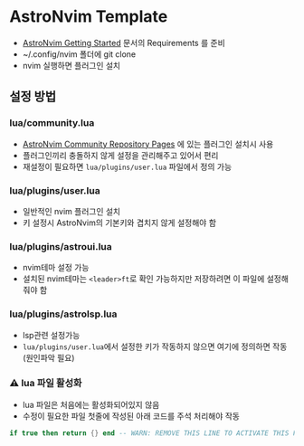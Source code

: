 # AstroNvim Template

- [AstroNvim Getting Started](https://docs.astronvim.com/) 문서의 Requirements 를 준비
- ~/.config/nvim 폴더에 git clone
- nvim 실행하면 플러그인 설치

## 설정 방법

### lua/community.lua

- [AstroNvim Community Repository Pages](https://astronvim.github.io/astrocommunity) 에 있는 플러그인 설치시 사용
- 플러그인끼리 충돌하지 않게 설정을 관리해주고 있어서 편리
- 재설정이 필요하면 `lua/plugins/user.lua` 파일에서 정의 가능

### lua/plugins/user.lua

- 일반적인 nvim 플러그인 설치
- 키 설정시 AstroNvim의 기본키와 겹치지 않게 설정해야 함

### lua/plugins/astroui.lua

- nvim테마 설정 가능
- 설치된 nvim테마는 `<leader>ft`로 확인 가능하지만 저장하려면 이 파일에 설정해줘야 함

### lua/plugins/astrolsp.lua

- lsp관련 설정가능
- `lua/plugins/user.lua`에서 설정한 키가 작동하지 않으면 여기에 정의하면 작동 (원인파악 필요)

### ⚠️ lua 파일 활성화

- lua 파일은 처음에는 활성화되어있지 않음
- 수정이 필요한 파일 첫줄에 작성된 아래 코드를 주석 처리해야 작동

```lua
if true then return {} end -- WARN: REMOVE THIS LINE TO ACTIVATE THIS FILE
```
